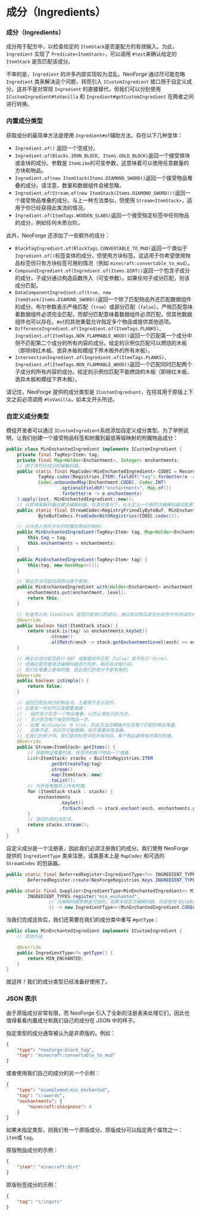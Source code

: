 # 成分（Ingredients）

### 成分（Ingredients）

成分用于配方中，以检查给定的 `ItemStack`​ 是否是配方的有效输入。为此，`Ingredient`​ 实现了 `Predicate<ItemStack>`​，可以调用 `#test`​ 来确认给定的 `ItemStack`​ 是否匹配该成分。

不幸的是，`Ingredient`​ 的许多内部实现较为混乱。NeoForge 通过尽可能忽略 `Ingredient`​ 类来解决这个问题，转而引入 `ICustomIngredient`​ 接口用于自定义成分。这并不是对常规 `Ingredient`​ 的直接替代，但我们可以分别使用 `ICustomIngredient#toVanilla`​ 和 `Ingredient#getCustomIngredient`​ 在两者之间进行转换。

### 内置成分类型

获取成分的最简单方法是使用 `Ingredient#of`​ 辅助方法。存在以下几种变体：

* ​`Ingredient.of()`​ 返回一个空成分。
* ​`Ingredient.of(Blocks.IRON_BLOCK, Items.GOLD_BLOCK)`​ 返回一个接受铁块或金块的成分。参数是 `ItemLike`​ 的可变参数，这意味着可以使用任意数量的方块和物品。
* ​`Ingredient.of(new ItemStack(Items.DIAMOND_SWORD))`​ 返回一个接受物品堆叠的成分。请注意，数量和数据组件会被忽略。
* ​`Ingredient.of(Stream.of(new ItemStack(Items.DIAMOND_SWORD)))`​ 返回一个接受物品堆叠的成分。与上一种方法类似，但使用 `Stream<ItemStack>`​，适用于你已经获得此类流的情况。
* ​`Ingredient.of(ItemTags.WOODEN_SLABS)`​ 返回一个接受指定标签中任何物品的成分，例如任何木质台阶。

此外，NeoForge 还添加了一些额外的成分：

* ​`BlockTagIngredient.of(BlockTags.CONVERTABLE_TO_MUD)`​ 返回一个类似于 `Ingredient.of()`​ 标签变体的成分，但使用方块标签。这适用于你希望使用物品标签但只有方块标签可用的情况（例如 `minecraft:convertable_to_mud`​）。
* ​`CompoundIngredient.of(Ingredient.of(Items.DIRT))`​ 返回一个包含子成分的成分，子成分通过构造函数传入（可变参数）。如果任何子成分匹配，则该成分匹配。
* ​`DataComponentIngredient.of(true, new ItemStack(Items.DIAMOND_SWORD))`​ 返回一个除了匹配物品外还匹配数据组件的成分。布尔参数表示严格匹配（`true`​）或部分匹配（`false`​）。严格匹配意味着数据组件必须完全匹配，而部分匹配意味着数据组件必须匹配，但其他数据组件也可以存在。`#of`​ 的其他重载允许指定多个物品或提供其他选项。
* ​`DifferenceIngredient.of(Ingredient.of(ItemTags.PLANKS), Ingredient.of(ItemTags.NON_FLAMMABLE_WOOD))`​ 返回一个匹配第一个成分中但不匹配第二个成分的所有内容的成分。给定的示例仅匹配可以燃烧的木板（即除绯红木板、诡异木板和模组下界木板外的所有木板）。
* ​`IntersectionIngredient.of(Ingredient.of(ItemTags.PLANKS), Ingredient.of(ItemTags.NON_FLAMMABLE_WOOD))`​ 返回一个匹配同时匹配两个子成分的所有内容的成分。给定的示例仅匹配不能燃烧的木板（即绯红木板、诡异木板和模组下界木板）。

请记住，NeoForge 提供的成分类型是 `ICustomIngredient`​，在将其用于原版上下文之前必须调用 `#toVanilla`​，如本文开头所述。

### 自定义成分类型

模组开发者可以通过 `ICustomIngredient`​ 系统添加自定义成分类型。为了举例说明，让我们创建一个接受物品标签和附魔到最低等级映射的附魔物品成分：

```java
public class MinEnchantedIngredient implements ICustomIngredient {
    private final TagKey<Item> tag;
    private final Map<Holder<Enchantment>, Integer> enchantments;
    // 用于序列化成分的编解码器。
    public static final MapCodec<MinEnchantedIngredient> CODEC = RecordCodecBuilder.mapCodec(inst -> inst.group(
            TagKey.codec(Registries.ITEM).fieldOf("tag").forGetter(e -> e.tag),
            Codec.unboundedMap(Enchantment.CODEC, Codec.INT)
                    .optionalFieldOf("enchantments", Map.of())
                    .forGetter(e -> e.enchantments)
    ).apply(inst, MinEnchantedIngredient::new));
    // 从常规编解码器创建流编解码器。在某些情况下，从头定义一个新的流编解码器可能更有意义。
    public static final StreamCodec<RegistryFriendlyByteBuf, MinEnchantedIngredient> STREAM_CODEC =
            ByteBufCodecs.fromCodecWithRegistries(CODEC.codec());

    // 允许传入预先存在的附魔到等级的映射。
    public MinEnchantedIngredient(TagKey<Item> tag, Map<Holder<Enchantment>, Integer> enchantments) {
        this.tag = tag;
        this.enchantments = enchantments;
    }

    public MinEnchantedIngredient(TagKey<Item> tag) {
        this(tag, new HashMap<>());
    }

    // 使此方法可链式调用以便于使用。
    public MinEnchantedIngredient with(Holder<Enchantment> enchantment, int level) {
        enchantments.put(enchantment, level);
        return this;
    }

    // 检查传入的 ItemStack 是否匹配我们的成分，通过验证物品是否在标签中并测试所有所需附魔是否至少达到所需等级。
    @Override
    public boolean test(ItemStack stack) {
        return stack.is(tag) && enchantments.keySet()
                .stream()
                .allMatch(ench -> stack.getEnchantmentLevel(ench) >= enchantments.get(ench));
    }

    // 确定此成分是否执行 NBT 或数据组件匹配（false）或不执行（true）。
    // 还确定是否使用流编解码器进行同步，稍后会详细介绍。
    // 我们在堆叠上查询附魔，因此我们的成分不是简单的。
    @Override
    public boolean isSimple() {
        return false;
    }

    // 返回匹配此成分的物品流。主要用于显示目的。
    // 这里有一些好的实践需要遵循：
    // - 始终至少包含一个物品堆叠，以防止意外识别为空。
    // - 至少包含每个接受的物品一次。
    // - 如果 #isSimple 为 true，则此方法应精确并包含每个匹配的物品堆叠。
    //   如果不是，则应尽可能精确，但不需要非常准确。
    // 在我们的例子中，我们使用标签中的所有物品，每个物品都带有所需的附魔。
    @Override
    public Stream<ItemStack> getItems() {
        // 获取物品堆叠列表，标签中的每个物品一个堆叠。
        List<ItemStack> stacks = BuiltInRegistries.ITEM
                .getOrCreateTag(tag)
                .stream()
                .map(ItemStack::new)
                .toList();
        // 为所有堆叠附上所有附魔。
        for (ItemStack stack : stacks) {
            enchantments
                    .keySet()
                    .forEach(ench -> stack.enchant(ench, enchantments.get(ench)));
        }
        // 返回列表的流形式。
        return stacks.stream();
    }
}
```

自定义成分是一个注册表，因此我们必须注册我们的成分。我们使用 NeoForge 提供的 `IngredientType`​ 类来注册，该类基本上是 `MapCodec`​ 和可选的 `StreamCodec`​ 的包装器。

```java
public static final DeferredRegister<IngredientType<?>> INGREDIENT_TYPES =
        DeferredRegister.create(NeoForgeRegistries.Keys.INGREDIENT_TYPE, ExampleMod.MOD_ID);

public static final Supplier<IngredientType<MinEnchantedIngredient>> MIN_ENCHANTED =
        INGREDIENT_TYPES.register("min_enchanted",
                // 流编解码器参数是可选的，如果未指定流编解码器，则会使用 ByteBufCodecs#fromCodec 或 #fromCodecWithRegistries 从编解码器创建流编解码器。
                () -> new IngredientType<>(MinEnchantedIngredient.CODEC, MinEnchantedIngredient.STREAM_CODEC));
```

当我们完成这些后，我们还需要在我们的成分类中重写 `#getType`​：

```java
public class MinEnchantedIngredient implements ICustomIngredient {
    // 其他内容

    @Override    
    public IngredientType<?> getType() {
        return MIN_ENCHANTED;
    }
}
```

就这样！我们的成分类型已经准备好使用了。

### JSON 表示

由于原版成分非常有限，而 NeoForge 引入了全新的注册表来处理它们，因此也值得看看内置成分和我们自己的成分在 JSON 中的样子。

指定类型的成分通常被认为是非原版的。例如：

```json
{
    "type": "neoforge:block_tag",
    "tag": "minecraft:convertable_to_mud"
}
```

或者使用我们自己的成分的另一个示例：

```json
{
    "type": "examplemod:min_enchanted",
    "tag": "c:swords",
    "enchantments": {
        "minecraft:sharpness": 4
    }
}
```

如果未指定类型，则我们有一个原版成分。原版成分可以指定两个属性之一：`item`​ 或 `tag`​。

原版物品成分的示例：

```json
{
    "item": "minecraft:dirt"
}
```

原版标签成分的示例：

```json
{
    "tag": "c:ingots"
}
```
